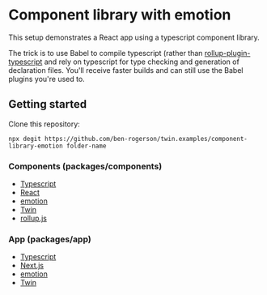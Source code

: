 # Component library with emotion

This setup demonstrates a React app using a typescript component library.

The trick is to use Babel to compile typescript (rather than [rollup-plugin-typescript](https://www.npmjs.com/package/rollup-plugin-typescript2) and rely on typescript for type checking and generation of declaration files. You'll receive faster builds and can still use the Babel plugins you're used to.

## Getting started

Clone this repository:

```shell
npx degit https://github.com/ben-rogerson/twin.examples/component-library-emotion folder-name
```

### Components (packages/components)

- [Typescript](https://www.typescriptlang.org/)
- [React](https://reactjs.org/)
- [emotion](https://emotion.sh/docs/introduction)
- [Twin](https://github.com/ben-rogerson/twin.macro)
- [rollup.js](https://rollupjs.org/)

### App (packages/app)

- [Typescript](https://www.typescriptlang.org/)
- [Next.js](https://nextjs.org/)
- [emotion](https://emotion.sh/docs/introduction)
- [Twin](https://github.com/ben-rogerson/twin.macro)
